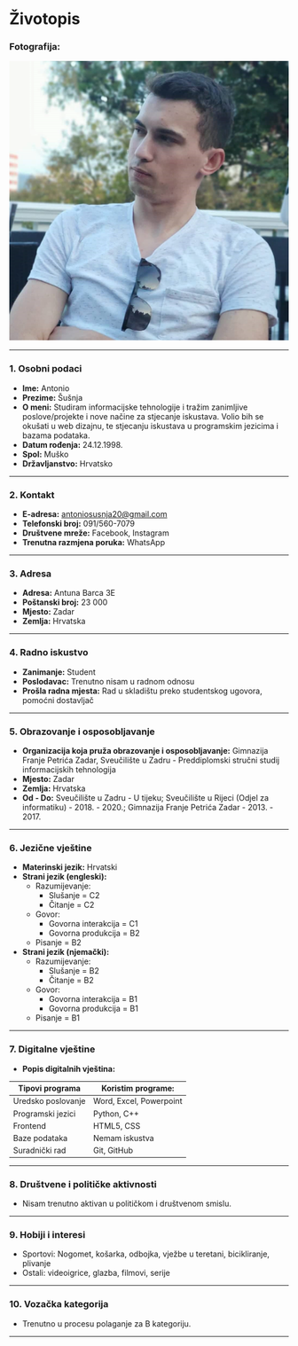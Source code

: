 # Životopis

### Fotografija:

![Profilna slika](img/profile.png)

---

### 1. Osobni podaci

* __Ime:__  Antonio
* __Prezime:__  Šušnja
* __O meni:__  Studiram informacijske tehnologije i tražim zanimljive poslove/projekte i nove načine za stjecanje iskustava.
Volio bih se okušati u web dizajnu, te stjecanju iskustava u programskim jezicima i bazama podataka.
* __Datum rođenja:__  24.12.1998.
* __Spol:__  Muško
* __Državljanstvo:__  Hrvatsko

---

### 2. Kontakt

* __E-adresa:__  antoniosusnja20@gmail.com
* __Telefonski broj:__  091/560-7079
* __Društvene mreže:__  Facebook, Instagram
* __Trenutna razmjena poruka:__  WhatsApp

---

### 3. Adresa

* __Adresa:__  Antuna Barca 3E
* __Poštanski broj:__  23 000
* __Mjesto:__  Zadar
* __Zemlja:__  Hrvatska

---

### 4. Radno iskustvo

* __Zanimanje:__  Student
* __Poslodavac:__ Trenutno nisam u radnom odnosu
* __Prošla radna mjesta:__  Rad u skladištu preko studentskog ugovora, pomoćni dostavljač

---

### 5. Obrazovanje i osposobljavanje

* __Organizacija koja pruža obrazovanje i osposobljavanje:__ Gimnazija Franje Petrića Zadar, Sveučilište u Zadru - Preddiplomski stručni studij informacijskih tehnologija
* __Mjesto:__  Zadar
* __Zemlja:__  Hrvatska
* __Od - Do:__  Sveučilište u Zadru - U tijeku; Sveučilište u Rijeci (Odjel za informatiku) - 2018. - 2020.; Gimnazija Franje Petrića Zadar - 2013. - 2017.

---

### 6. Jezične vještine

* __Materinski jezik:__  Hrvatski
* __Strani jezik (engleski):__
    * Razumijevanje:
        * Slušanje = C2
        * Čitanje = C2
    * Govor:
        * Govorna interakcija = C1
        * Govorna produkcija = B2
    * Pisanje = B2
* __Strani jezik (njemački):__
    * Razumijevanje:
        * Slušanje = B2
        * Čitanje = B2
    * Govor:
        * Govorna interakcija = B1
        * Govorna produkcija = B1
    * Pisanje = B1

---

### 7. Digitalne vještine

* __Popis digitalnih vještina:__

|  Tipovi programa |    Koristim programe:   |
| ---------------- | ----------------------- |
|Uredsko poslovanje| Word, Excel, Powerpoint |
|Programski jezici |      Python,  C++       |
|   Frontend       |      HTML5,  CSS        |
|  Baze podataka   |     Nemam iskustva      |
| Suradnički rad   |     Git, GitHub         |

---

### 8. Društvene i političke aktivnosti

* Nisam trenutno aktivan u političkom i društvenom smislu.

---

### 9. Hobiji i interesi

* Sportovi: Nogomet, košarka, odbojka, vježbe u teretani, bicikliranje, plivanje
* Ostali: videoigrice, glazba, filmovi, serije

---

### 10. Vozačka kategorija

* Trenutno u procesu polaganje za B kategoriju.

---




